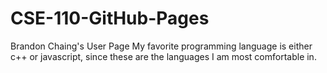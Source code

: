 # CSE-110-GitHub-Pages
Brandon Chaing's User Page
My favorite programming language is either c++ or javascript, since these are the languages I am most comfortable in.